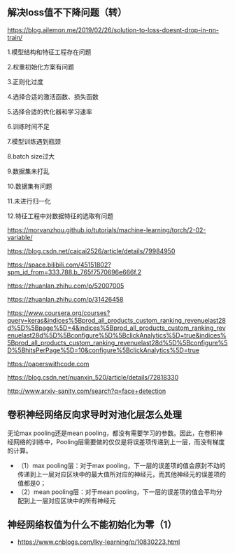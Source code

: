 ## 解决loss值不下降问题（转）
https://blog.ailemon.me/2019/02/26/solution-to-loss-doesnt-drop-in-nn-train/

 

1.模型结构和特征工程存在问题

 

2.权重初始化方案有问题

 

3.正则化过度

 

4.选择合适的激活函数、损失函数

 

5.选择合适的优化器和学习速率

 

6.训练时间不足

 

7.模型训练遇到瓶颈

 

8.batch size过大

 

9.数据集未打乱

 

10.数据集有问题

 

11.未进行归一化

 

12.特征工程中对数据特征的选取有问题

https://morvanzhou.github.io/tutorials/machine-learning/torch/2-02-variable/

https://blog.csdn.net/caicai2526/article/details/79984950

https://space.bilibili.com/45151802?spm_id_from=333.788.b_765f7570696e666f.2

https://zhuanlan.zhihu.com/p/52007005

https://zhuanlan.zhihu.com/p/31426458

https://www.coursera.org/courses?query=keras&indices%5Bprod_all_products_custom_ranking_revenuelast28d%5D%5Bpage%5D=4&indices%5Bprod_all_products_custom_ranking_revenuelast28d%5D%5Bconfigure%5D%5BclickAnalytics%5D=true&indices%5Bprod_all_products_custom_ranking_revenuelast28d%5D%5Bconfigure%5D%5BhitsPerPage%5D=10&configure%5BclickAnalytics%5D=true

https://paperswithcode.com

https://blog.csdn.net/nuanxin_520/article/details/72818330

http://www.arxiv-sanity.com/search?q=face+detection

## 卷积神经网络反向求导时对池化层怎么处理

无论max pooling还是mean pooling，都没有需要学习的参数。因此，在卷积神经网络的训练中，Pooling层需要做的仅仅是将误差项传递到上一层，而没有梯度的计算。
+ （1）max pooling层：对于max pooling，下一层的误差项的值会原封不动的传递到上一层对应区块中的最大值所对应的神经元，而其他神经元的误差项的值都是0；
+ （2）mean pooling层：对于mean pooling，下一层的误差项的值会平均分配到上一层对应区块中的所有神经元
## 神经网络权值为什么不能初始化为零（1）
+ https://www.cnblogs.com/lky-learning/p/10830223.html
